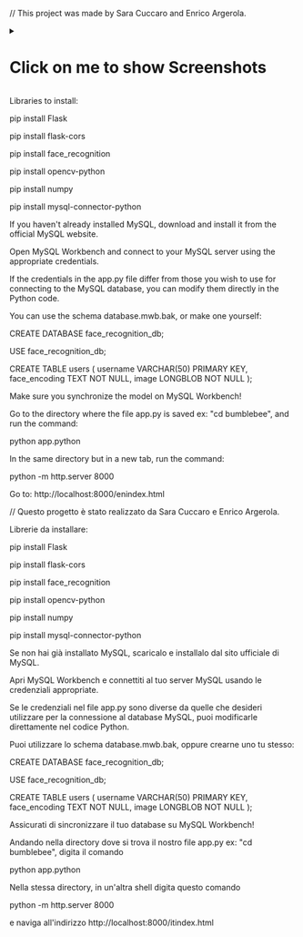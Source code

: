 // This project was made by Sara Cuccaro and Enrico Argerola. 

<details>
<summary><h1> Click on me to show Screenshots</h1></summary>
![index](https://i.imgur.com/tZGUIIG.png "enindex.html")
    ![about](http://full/path/to/img.jpg "Optional title")
    ![contact](http://full/path/to/img.jpg "Optional title")
    ![login](http://full/path/to/img.jpg "Optional title"
    ![register](http://full/path/to/img.jpg "Optional title")
    ![restrict](http://full/path/to/img.jpg "Optional title")
</details> 

Libraries to install:

pip install Flask

pip install flask-cors

pip install face_recognition

pip install opencv-python

pip install numpy

pip install mysql-connector-python

If you haven't already installed MySQL, download and install it from the official MySQL website.

Open MySQL Workbench and connect to your MySQL server using the appropriate credentials.

If the credentials in the app.py file differ from those you wish to use for connecting to the MySQL database, 
you can modify them directly in the Python code. 

You can use the schema database.mwb.bak, or make one yourself:

CREATE DATABASE face_recognition_db;

USE face_recognition_db;

CREATE TABLE users 
(
    username VARCHAR(50) PRIMARY KEY,
    face_encoding TEXT NOT NULL,
    image LONGBLOB NOT NULL
);

Make sure you synchronize the model on MySQL Workbench!

Go to the directory where the file app.py is saved ex: "cd bumblebee", and run the command:

python app.python 

In the same directory but in a new tab, run the command:

python -m http.server 8000

Go to:
http://localhost:8000/enindex.html

// Questo progetto è stato realizzato da Sara Cuccaro e Enrico Argerola.

Librerie da installare:

pip install Flask

pip install flask-cors

pip install face_recognition

pip install opencv-python

pip install numpy

pip install mysql-connector-python

Se non hai già installato MySQL, scaricalo e installalo dal sito ufficiale di MySQL.

Apri MySQL Workbench e connettiti al tuo server MySQL usando le credenziali appropriate.

Se le credenziali nel file app.py sono diverse da quelle che desideri utilizzare per la connessione al database MySQL, 
puoi modificarle direttamente nel codice Python. 

Puoi utilizzare lo schema database.mwb.bak, oppure crearne uno tu stesso:

CREATE DATABASE face_recognition_db;

USE face_recognition_db;

CREATE TABLE users 
(
    username VARCHAR(50) PRIMARY KEY,
    face_encoding TEXT NOT NULL,
    image LONGBLOB NOT NULL
);

Assicurati di sincronizzare il tuo database su MySQL Workbench!

Andando nella directory dove si trova il nostro file app.py  ex: "cd bumblebee", digita il comando

python app.python 

Nella stessa directory, in un'altra shell digita questo comando

python -m http.server 8000

e naviga all'indirizzo
http://localhost:8000/itindex.html






